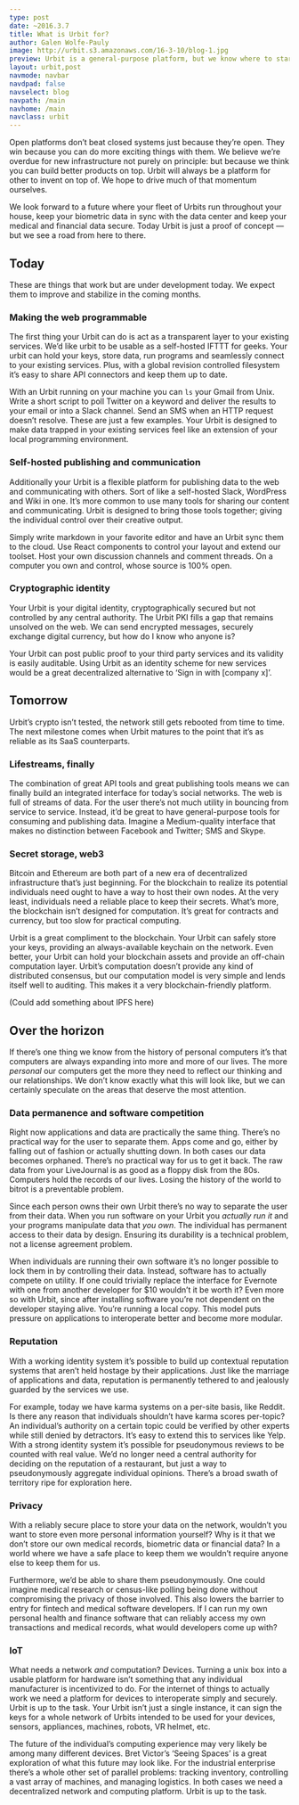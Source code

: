 ```yaml
---
type: post
date: ~2016.3.7
title: What is Urbit for?
author: Galen Wolfe-Pauly
image: http://urbit.s3.amazonaws.com/16-3-10/blog-1.jpg
preview: Urbit is a general-purpose platform, but we know where to start.
layout: urbit,post
navmode: navbar
navdpad: false
navselect: blog
navpath: /main
navhome: /main
navclass: urbit
---
```


Open platforms don’t beat closed systems just because they’re open.  They win because you can do more exciting things with them.  We believe we’re overdue for new infrastructure not purely on principle: but because we think you can build better products on top.  Urbit will always be a platform for other to invent on top of.  We hope to drive much of that momentum ourselves.

We look forward to a future where your fleet of Urbits run throughout your house, keep your biometric data in sync with the data center and keep your medical and financial data secure.  Today Urbit is just a proof of concept — but we see a road from here to there.  

## Today

These are things that work but are under development today.  We expect them to improve and stabilize in the coming months.

### Making the web programmable

The first thing your Urbit can do is act as a transparent layer to your existing services.  We’d like urbit to be usable as a self-hosted IFTTT for geeks.  Your urbit can hold your keys, store data, run programs and seamlessly connect to your existing services.  Plus, with a global revision controlled filesystem it’s easy to share API connectors and keep them up to date.

With an Urbit running on your machine you can `ls` your Gmail from Unix.  Write a short script to poll Twitter on a keyword and deliver the results to your email or into a Slack channel.  Send an SMS when an HTTP request doesn’t resolve.  These are just a few examples.  Your Urbit is designed to make data trapped in your existing services feel like an extension of your local programming environment.

### Self-hosted publishing and communication

Additionally your Urbit is a flexible platform for publishing data to the web and communicating with others.  Sort of like a self-hosted Slack, WordPress and Wiki in one.  It’s more common to use many tools for sharing our content and communicating.  Urbit is designed to bring those tools together; giving the individual control over their creative output.

Simply write markdown in your favorite editor and have an Urbit sync them to the cloud.  Use React components to control your layout and extend our toolset.  Host your own discussion channels and comment threads.  On a computer you own and control, whose source is 100% open.

### Cryptographic identity

Your Urbit is your digital identity, cryptographically secured but not controlled by any central authority.  The Urbit PKI fills a gap that remains unsolved on the web.  We can send encrypted messages, securely exchange digital currency, but how do I know who anyone is?  

Your Urbit can post public proof to your third party services and its validity is easily auditable.  Using Urbit as an identity scheme for new services would be a great decentralized alternative to ‘Sign in with [company x]’.

## Tomorrow

Urbit’s crypto isn’t tested, the network still gets rebooted from time to time.  The next milestone comes when Urbit matures to the point that it’s as reliable as its SaaS counterparts.  

### Lifestreams, finally

The combination of great API tools and great publishing tools means we can finally build an integrated interface for today’s social networks.  The web is full of streams of data.  For the user there’s not much utility in bouncing from service to service.  Instead, it’d be great to have general-purpose tools for consuming and publishing data.  Imagine a Medium-quality interface that makes no distinction between Facebook and Twitter; SMS and Skype.

### Secret storage, web3

Bitcoin and Ethereum are both part of a new era of decentralized infrastructure that’s just beginning.  For the blockchain to realize its potential individuals need ought to have a way to host their own nodes.  At the very least, individuals need a reliable place to keep their secrets.  What’s more, the blockchain isn’t designed for computation.  It’s great for contracts and currency, but too slow for practical computing.

Urbit is a great compliment to the blockchain.  Your Urbit can safely store your keys, providing an always-available keychain on the network.  Even better, your Urbit can hold your blockchain assets and provide an off-chain computation layer.  Urbit’s computation doesn’t provide any kind of distributed consensus, but our computation model is very simple and lends itself well to auditing.  This makes it a very blockchain-friendly platform.

(Could add something about IPFS here)

## Over the horizon

If there’s one thing we know from the history of personal computers it’s that computers are always expanding into more and more of our lives.  The more *personal* our computers get the more they need to reflect our thinking and our relationships.  We don’t know exactly what this will look like, but we can certainly speculate on the areas that deserve the most attention.

### Data permanence and software competition

Right now applications and data are practically the same thing.  There’s no practical way for the user to separate them.  Apps come and go, either by falling out of fashion or actually shutting down.  In both cases our data becomes orphaned.  There’s no practical way for us to get it back.  The raw data from your LiveJournal is as good as a floppy disk from the 80s.  Computers hold the records of our lives.  Losing the history of the world to bitrot is a preventable problem.  

Since each person owns their own Urbit there’s no way to separate the user from their data.  When you run software on your Urbit you *actually run it* and your programs manipulate data that *you own*.  The individual has permanent access to their data by design.  Ensuring its durability is a technical problem, not a license agreement problem.  

When individuals are running their own software it’s no longer possible to lock them in by controlling their data.  Instead, software has to actually compete on utility.  If one could trivially replace the interface for Evernote with one from another developer for $10 wouldn’t it be worth it?  Even more so with Urbit, since after installing software you’re not dependent on the developer staying alive.  You’re running a local copy.  This model puts pressure on applications to interoperate better and become more modular.  

### Reputation

With a working identity system it’s possible to build up contextual reputation systems that aren’t held hostage by their applications.  Just like the marriage of applications and data, reputation is permanently tethered to and jealously guarded by the services we use.  

For example, today we have karma systems on a per-site basis, like Reddit.  Is there any reason that individuals shouldn’t have karma scores per-topic?  An individual’s authority on a certain topic could be verified by other experts while still denied by detractors.  It’s easy to extend this to services like Yelp.  With a strong identity system it’s possible for pseudonymous reviews to be counted with real value.  We’d no longer need a central authority for deciding on the reputation of a restaurant, but just a way to pseudonymously aggregate individual opinions.  There’s a broad swath of territory ripe for exploration here.  

### Privacy

With a reliably secure place to store your data on the network, wouldn’t you want to store even more personal information yourself?  Why is it that we don’t store our own medical records, biometric data or financial data?  In a world where we have a safe place to keep them we wouldn’t require anyone else to keep them for us.

Furthermore, we’d be able to share them pseudonymously.  One could imagine medical research or census-like polling being done without compromising the privacy of those involved.  This also lowers the barrier to entry for fintech and medical software developers.  If I can run my own personal health and finance software that can reliably access my own transactions and medical records, what would developers come up with?

### IoT

What needs a network *and* computation?  Devices.  Turning a unix box into a usable platform for hardware isn’t something that any individual manufacturer is incentivized to do.  For the internet of things to actually work we need a platform for devices to interoperate simply and securely.  Urbit is up to the task.  Your Urbit isn’t just a single instance, it can sign the keys for a whole network of Urbits intended to be used for your devices, sensors, appliances, machines, robots, VR helmet, etc.  

The future of the individual’s computing experience may very likely be among many different devices.  Bret Victor’s ‘Seeing Spaces’ is a great exploration of what this future may look like.  For the industrial enterprise there’s a whole other set of parallel problems: tracking inventory, controlling a vast array of machines, and managing logistics.  In both cases we need a decentralized network and computing platform.  Urbit is up to the task.
